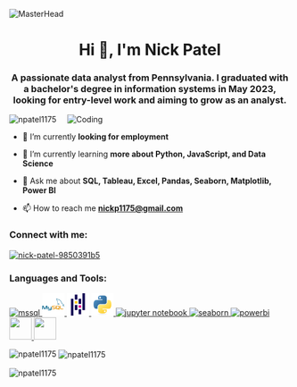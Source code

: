 ![MasterHead](https://static.vecteezy.com/system/resources/previews/009/233/542/non_2x/data-analysis-banner-web-icon-set-analytics-search-data-mining-data-filter-pie-chart-and-etc-illustration-concept-vector.jpg)
<h1 align="center">Hi 👋, I'm Nick Patel</h1>
<h3 align="center">A passionate data analyst from Pennsylvania. I graduated with a bachelor's degree in information systems in May 2023, looking for entry-level work and aiming to grow as an analyst.</h3>
<img align="right" alt="Coding" width="400" src="https://i.pinimg.com/originals/fc/71/63/fc71635c7f1b09ed30413f59bb749582.gif">
  
<p align="left"> <img src="https://komarev.com/ghpvc/?username=npatel1175&label=Profile%20views&color=0e75b6&style=flat" alt="npatel1175" /> </p>
    
- 🔭 I’m currently **looking for employment**   
 
- 🌱 I’m currently learning **more about Python, JavaScript, and Data Science**              
       
- 💬 Ask me about **SQL, Tableau, Excel, Pandas, Seaborn, Matplotlib, Power BI**      

- 📫 How to reach me **nickp1175@gmail.com**   
      
<h3 align="left">Connect with me:</h3>
<p align="left">
<a href="https://linkedin.com/in/nick-patel-9850391b5" target="blank"><img align="center" src="https://raw.githubusercontent.com/rahuldkjain/github-profile-readme-generator/master/src/images/icons/Social/linked-in-alt.svg" alt="nick-patel-9850391b5" height="30" width="40" /></a>
</p>

<h3 align="left">Languages and Tools:</h3>
<p align="left"> 
  <a href="https://www.microsoft.com/en-us/sql-server" target="_blank" rel="noreferrer"> <img src="https://www.svgrepo.com/show/303229/microsoft-sql-server-logo.svg" alt="mssql" width="40" height="40"/> </a>
  <a href="https://www.mysql.com/" target="_blank" rel="noreferrer"> <img src="https://raw.githubusercontent.com/devicons/devicon/master/icons/mysql/mysql-original-wordmark.svg" alt="mysql" width="40" height="40"/> </a>
  <a href="https://pandas.pydata.org/" target="_blank" rel="noreferrer"> <img src="https://raw.githubusercontent.com/devicons/devicon/2ae2a900d2f041da66e950e4d48052658d850630/icons/pandas/pandas-original.svg" alt="pandas" width="40" height="40"/> </a>
  <a href="https://www.python.org" target="_blank" rel="noreferrer"> <img src="https://raw.githubusercontent.com/devicons/devicon/master/icons/python/python-original.svg" alt="python" width="40" height="40"/> </a>
  <a href="https://www.jupyter.org/" target="_blank" rel="noreferrer"> <img src="https://seeklogo.com/images/J/jupyter-logo-A91705F539-seeklogo.com.png" alt="jupyter notebook" width="40" height="40"/> </a>
  <a href="https://seaborn.pydata.org/" target="_blank" rel="noreferrer"> <img src="https://seaborn.pydata.org/_images/logo-mark-lightbg.svg" alt="seaborn" width="40" height="40"/> </a>
  <a href="https://powerbi.microsoft.com/" target="_blank" rel="noreferrer"> <img src="https://upload.wikimedia.org/wikipedia/commons/thumb/c/cf/New_Power_BI_Logo.svg/2048px-New_Power_BI_Logo.svg.png" alt="powerbi" width="40" height="40"/> </a>
  <a href="https://www.tableau.com/" target="_blank" rel="noreferrer"> <img src="https://cdn.worldvectorlogo.com/logos/tableau-software.svg" width="40" height="40"/> </a>
  <a href="https://www.microsoft.com/" target="_blank" rel="noreferrer"> <img src="https://upload.wikimedia.org/wikipedia/commons/thumb/3/34/Microsoft_Office_Excel_%282019%E2%80%93present%29.svg/1101px-Microsoft_Office_Excel_%282019%E2%80%93present%29.svg.png" width="40" height="40"/> </a>
</p>

<p><img align="left" src="https://github-readme-stats.vercel.app/api/top-langs?username=npatel1175&show_icons=true&locale=en&layout=compact" alt="npatel1175" /></p>

<p>&nbsp;<img align="center" src="https://github-readme-stats.vercel.app/api?username=npatel1175&show_icons=true&locale=en" alt="npatel1175" /></p>

<p><img align="center" src="https://github-readme-streak-stats.herokuapp.com/?user=npatel1175&" alt="npatel1175" /></p>
